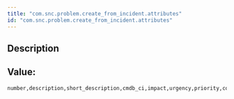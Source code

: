 ```yaml
---
title: "com.snc.problem.create_from_incident.attributes"
id: "com.snc.problem.create_from_incident.attributes"
---
```

## Description



## Value: 
```
number,description,short_description,cmdb_ci,impact,urgency,priority,company,sys_domain,business_service,service_offering,category,subcategory
```